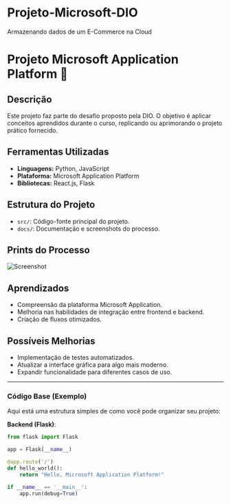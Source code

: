 # Projeto-Microsoft-DIO
 Armazenando dados de um E-Commerce na Cloud
# Projeto Microsoft Application Platform 🚀

## Descrição
Este projeto faz parte do desafio proposto pela DIO. O objetivo é aplicar conceitos aprendidos durante o curso, replicando ou aprimorando o projeto prático fornecido.

## Ferramentas Utilizadas
- **Linguagens:** Python, JavaScript
- **Plataforma:** Microsoft Application Platform
- **Bibliotecas:** React.js, Flask

## Estrutura do Projeto
- `src/`: Código-fonte principal do projeto.
- `docs/`: Documentação e screenshots do processo.

## Prints do Processo
![Screenshot](url-do-seu-print-aqui)

## Aprendizados
- Compreensão da plataforma Microsoft Application.
- Melhoria nas habilidades de integração entre frontend e backend.
- Criação de fluxos otimizados.

## Possíveis Melhorias
- Implementação de testes automatizados.
- Atualizar a interface gráfica para algo mais moderno.
- Expandir funcionalidade para diferentes casos de uso.

---

### Código Base (Exemplo)

Aqui está uma estrutura simples de como você pode organizar seu projeto:

**Backend (Flask)**:
```python
from flask import Flask

app = Flask(__name__)

@app.route('/')
def hello_world():
    return "Hello, Microsoft Application Platform!"

if __name__ == '__main__':
    app.run(debug=True)
